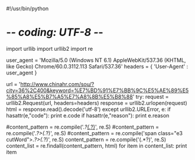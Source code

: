 #!/usr/bin/python
# -*- coding: UTF-8 -*-
import urllib
import urllib2
import re



user_agent = 'Mozilla/5.0 (Windows NT 6.1) AppleWebKit/537.36 (KHTML, like Gecko) Chrome/60.0.3112.113 Safari/537.36'
headers = { 'User-Agent' : user_agent }
 

url = 'http://www.chinahr.com/sou/?city=36%2C400&keyword=%E7%BD%91%E7%BB%9C%E5%AE%89%E5%85%A8%E5%B7%A5%E7%A8%8B%E5%B8%88'
try:
    request = urllib2.Request(url, headers=headers)
    response = urllib2.urlopen(request)
    html = response.read().decode('utf-8')
except urllib2.URLError, e:
    if hasattr(e,"code"):
        print e.code
    if hasattr(e,"reason"):
        print e.reason

#content_pattern = re.compile('<span class="e1">.*?<a href=".*?" onclick=".*?" target=".*?">(.*?)</a>', re.S)
#content_pattern = re.compile('<span class="e1">.*?>(.*?)</a>', re.S)
#content_pattern = re.compile('span class="e3 cutWord">.*?>(.*?)</a>', re.S)
content_pattern = re.compile('<span class="e1" title = "">(.*?)</span>', re.S)
content_list = re.findall(content_pattern, html)
for item in content_list:
    print item
